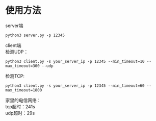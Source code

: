 # 使用方法  
server端  
```
python3 server.py -p 12345
```

client端  
检测UDP：
```
python3 client.py -s your_server_ip -p 12345 --min_timeout=10 --max_timeout=300 --udp
```

检测TCP:  
```
python3 client.py -s your_server_ip -p 12345 --min_timeout=60 --max_timeout=1800
```

家里的电信网络：  
tcp超时：241s  
udp超时：29s  